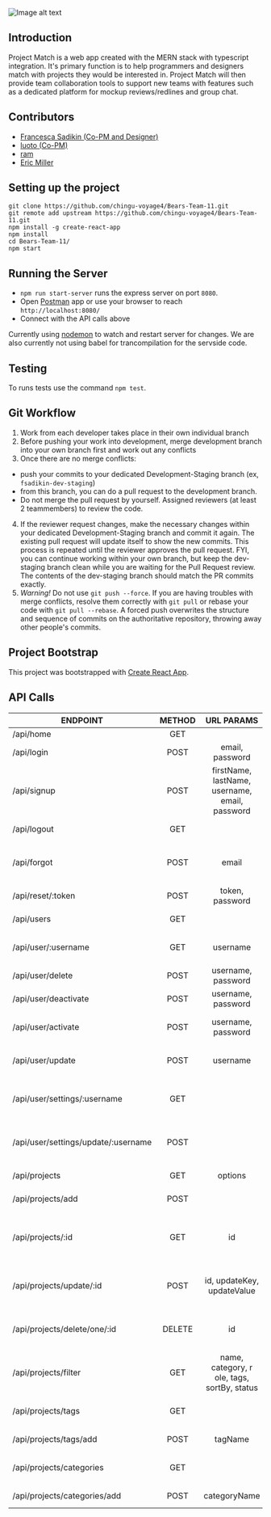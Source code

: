 ![Image alt text](https://i.imgur.com/qD4SvyR.png "Main Page")

## Introduction
Project Match is a web app created with the MERN stack with typescript integration. It's primary function is to help programmers and designers match with projects they would be interested in. Project Match will then provide team collaboration tools to support new teams with features such as a dedicated platform for mockup reviews/redlines and group chat.

## Contributors
* [Francesca Sadikin (Co-PM and Designer)](https://github.com/serpient)
* [luoto (Co-PM)](https://github.com/luoto)
* [ram](https://github.com/ilvcs)
* [Eric Miller](https://github.com/ericmiller777)

## Setting up the project
```
git clone https://github.com/chingu-voyage4/Bears-Team-11.git
git remote add upstream https://github.com/chingu-voyage4/Bears-Team-11.git
npm install -g create-react-app
npm install
cd Bears-Team-11/
npm start
```
## Running the Server
- `npm run start-server` runs the express server on port `8080`.
- Open [Postman](https://www.getpostman.com/) app or use your browser to reach `http://localhost:8080/`
- Connect with the API calls above

Currently using [nodemon](https://github.com/remy/nodemon) to watch and restart server for changes. We are also currently not using babel for trancompilation for the servside code.

## Testing
To runs tests use the command `npm test`.

## Git Workflow
1. Work from each developer takes place in their own individual branch
2. Before pushing your work into development, merge development branch into your own branch first and work out any conflicts
3. Once there are no merge conflicts:
- push your commits to your dedicated Development-Staging branch (ex, `fsadikin-dev-staging`)
- from this branch, you can do a pull request to the development branch. 
- Do not merge the pull request by yourself. Assigned reviewers (at least 2 teammembers) to review the code.
4. If the reviewer request changes, make the necessary changes within your dedicated Development-Staging branch and commit it again. The existing pull request will update itself to show the new commits. This process is repeated until the reviewer approves the pull request. FYI, you can continue working within your own branch, but keep the dev-staging branch clean while you are waiting for the Pull Request review. The contents of the dev-staging branch should match the PR commits exactly. 
5. *Warning!* Do not use `git push --force`. If you are having troubles with merge conflicts, resolve them correctly with `git pull` or rebase your code with `git pull --rebase`. A forced push overwrites the structure and sequence of commits on the authoritative repository, throwing away other people's commits.

## Project Bootstrap
This project was bootstrapped with [Create React App](https://github.com/facebookincubator/create-react-app).

## API Calls

| ENDPOINT                       | METHOD    | URL PARAMS      | PURPOSE       |
| ------------------------------ |:---------:|:---------------:|:-------------:|
| /api/home                      | GET       |                 |               |
| /api/login                     | POST      | email, password | Signs in user |
| /api/signup                    | POST      | firstName, lastName, username, email, password | Adds new user |
| /api/logout                    | GET       |                 | Signs out user |
| /api/forgot                    | POST      | email           | Sends an email you forget your password |
| /api/reset/:token              | POST      | token, password | Resets your password |
| /api/users                     | GET       |                 | Returns list of all users |
| /api/user/:username            | GET       | username        | Returns individual user data |
| /api/user/delete               | POST      | username, password | Deletes user |
| /api/user/deactivate           | POST      | username, password | Deactivates user |
| /api/user/activate             | POST      | username, password | Re-activates user |
| /api/user/update               | POST      | username        | Updates individual user data |
| /api/user/settings/:username   | GET       |                 | Return individual user settings |
| /api/user/settings/update/:username | POST |                 | Edit individual user settings |
| /api/projects                  | GET       | options         | Returns all projects |
| /api/projects/add              | POST      |                 | Adds new project |
| /api/projects/:id              | GET       | id              | Returns individual project filtered by id |
| /api/projects/update/:id       | POST      | id, updateKey, updateValue | Updates single project by id |
| /api/projects/delete/one/:id   | DELETE    | id              | Deletes single project by id |
| /api/projects/filter           | GET       | name, category, r ole, tags, sortBy, status | Returns list of projects filtered by params |
| /api/projects/tags             | GET       |                 | Returns all available tags |
| /api/projects/tags/add         | POST      | tagName         | Adds new project tag |
| /api/projects/categories       | GET       |                 | Returns all available categories |
| /api/projects/categories/add   | POST      | categoryName    | Adds new category |


